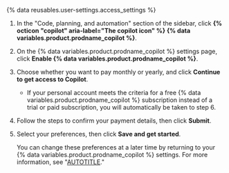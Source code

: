 {% data reusables.user-settings.access_settings %}
1. In the "Code, planning, and automation" section of the sidebar, click **{% octicon "copilot" aria-label="The copilot icon" %} {% data variables.product.prodname_copilot %}**.
1. On the {% data variables.product.prodname_copilot %} settings page, click **Enable {% data variables.product.prodname_copilot %}**.
1. Choose whether you want to pay monthly or yearly, and click **Continue to get access to Copilot**.

   - If your personal account meets the criteria for a free {% data variables.product.prodname_copilot %} subscription instead of a trial or paid subscription, you will automatically be taken to step 6.

1. Follow the steps to confirm your payment details, then click **Submit**.
1. Select your preferences, then click **Save and get started**.

   You can change these preferences at a later time by returning to your {% data variables.product.prodname_copilot %} settings. For more information, see "[AUTOTITLE](/copilot/configuring-github-copilot/configuring-github-copilot-in-visual-studio-code#configuring-github-copilot-settings-on-githubcom)."
